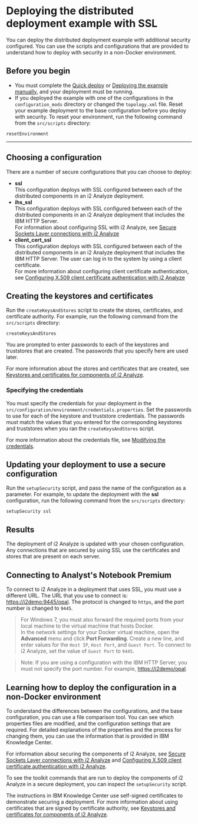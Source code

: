 # Deploying the distributed deployment example with SSL
You can deploy the distributed deployment example with additional security configured. You can use the scripts and configurations that are provided to understand how to deploy with security in a non-Docker environment.

## Before you begin
- You must complete the [Quick deploy](deploy_quick_start.md) or [Deploying the example manually](deploy_walk_through.md), and your deployment must be running.
- If you deployed the example with one of the configurations in the `configuration_mods` directory or changed the `topology.xml` file. Reset your example deployment to the base configuration before you deploy with security. To reset your environment, run the following command from the `src/scripts` directory:
```
resetEnvironment
```

---

## Choosing a configuration
There are a number of secure configurations that you can choose to deploy:
- **ssl**  
This configuration deploys with SSL configured between each of the distributed components in an i2 Analyze deployment.
- **ihs_ssl**  
This configuration deploys with SSL configured between each of the distributed components in an i2 Analyze deployment that includes the IBM HTTP Server.  
For information about configuring SSL with i2 Analyze, see [Secure Sockets Layer connections with i2 Analyze](https://www.ibm.com/support/knowledgecenter/SSXVXZ/com.ibm.i2.eia.go.live.doc/c_kc_intro_ssl.html)
- **client_cert_ssl**  
This configuration deploys with SSL configured between each of the distributed components in an i2 Analyze deployment that includes the IBM HTTP Server. The user can log in to the system by using a client certificate.  
For more information about configuring client certificate authentication, see [Configuring X.509 client certificate authentication with i2 Analyze](https://www.ibm.com/support/knowledgecenter/SSXVXZ/com.ibm.i2.eia.go.live.doc/c_kc_intro_x509.html)

## Creating the keystores and certificates
Run the `createKeysAndStores` script to create the stores, certificates, and certificate authority. For example, run the following command from the `src/scripts` directory:
```
createKeysAndStores
```
You are prompted to enter passwords to each of the keystores and truststores that are created. The passwords that you specify here are used later.

For more information about the stores and certificates that are created, see [Keystores and certificates for components of i2 Analyze](./securing_certificates.md).

### Specifying the credentials
You must specify the credentials for your deployment in the `src/configuration/environment/credentials.properties`. Set the passwords to use for each of the keystore and truststore credentials. The passwords must match the values that you entered for the corresponding keystores and truststores when you ran the `createKeysAndStores` script.

For more information about the credentials file, see [Modifying the credentials](https://www.ibm.com/support/knowledgecenter/SSXVXZ/com.ibm.i2.eia.go.live.doc/t_specifying_credentials.html).

## Updating your deployment to use a secure configuration
Run the `setupSecurity` script, and pass the name of the configuration as a parameter. For example, to update the deployment with the **ssl** configuration, run the following command from the `src/scripts` directory:
```
setupSecurity ssl
```

## Results
The deployment of i2 Analyze is updated with your chosen configuration. Any connections that are secured by using SSL use the certificates and stores that are present on each server.

## Connecting to Analyst's Notebook Premium
To connect to i2 Analyze in a deployment that uses SSL, you must use a different URL. The URL that you use to connect is: [https://i2demo:9445/opal](https://i2demo:9445/opal).
The protocol is changed to `https`, and the port number is changed to `9445`.

>For Windows 7, you must also forward the required ports from your local machine to the virtual machine that hosts Docker.  
>In the network settings for your Docker virtual machine, open the **Advanced** menu and click **Port Forwarding**. Create a new line, and enter values for the `Host IP`, `Host Port`, and `Guest Port`. To connect to i2 Analyze, set the value of `Guest Port` to `9445`.

>Note: If you are using a configuration with the IBM HTTP Server, you must not specify the port number. For example, [https://i2demo/opal](https://i2demo/opal).

## Learning how to deploy the configuration in a non-Docker environment
To understand the differences between the configurations, and the base configuration, you can use a file comparison tool. You can see which properties files are modified, and the configuration settings that are required. For detailed explanations of the properties and the process for changing them, you can use the information that is provided in IBM Knowledge Center.

For information about securing the components of i2 Analyze, see [Secure Sockets Layer connections with i2 Analyze](https://www.ibm.com/support/knowledgecenter/SSXVXZ/com.ibm.i2.eia.go.live.doc/c_kc_intro_ssl.html) and [Configuring X.509 client certificate authentication with i2 Analyze](https://www.ibm.com/support/knowledgecenter/SSXVXZ/com.ibm.i2.eia.go.live.doc/c_kc_intro_x509.html).

To see the toolkit commands that are run to deploy the components of i2 Analyze in a secure deployment, you can inspect the `setupSecurity` script.

The instructions in IBM Knowledge Center use self-signed certificates to demonstrate securing a deployment. For more information about using certificates that are signed by certificate authority, see [Keystores and certificates for components of i2 Analyze](./securing_certificates.md).
